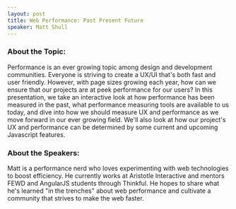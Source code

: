 ```yaml
---
layout: post
title: Web Performance: Past Present Future
speaker: Matt Shull
---
```


### About the Topic:
Performance is an ever growing topic among design and development communities. Everyone is striving to create a UX/UI that's both fast and user friendly. However, with page sizes growing each year, how can we ensure that our projects are at peek performance for our users? In this presentation, we take an interactive look at how performance has been measured in the past, what performance measuring tools are available to us today, and dive into how we should measure UX and performance as we move forward in our ever growing field. We'll also look at how our project's UX and performance can be determined by some current and upcoming Javascript features.

### About the Speakers:
Matt is a performance nerd who loves experimenting with web technologies to boost efficiency. He currently works at Aristotle Interactive and mentors FEWD and AngularJS students through Thinkful. He hopes to share what he's learned "in the trenches" about web performance and cultivate a community that strives to make the web faster.

